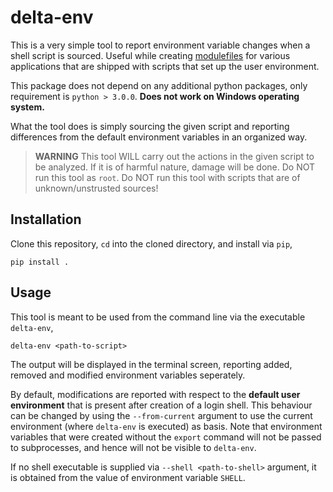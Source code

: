 # delta-env
This is a very simple tool to report environment variable changes when a shell script is sourced. Useful while creating [modulefiles](https://lmod.readthedocs.io/en/latest/) for various applications that are shipped with scripts that set up the user environment.

This package does not depend on any additional python packages, only requirement is ```python > 3.0.0```. **Does not work on Windows operating system.**

What the tool does is simply sourcing the given script and reporting differences from the default environment variables in an organized way.

> **WARNING** This tool WILL carry out the actions in the given script to be analyzed. If it is of harmful nature, damage will be done. Do NOT run this tool as ```root```. Do NOT run this tool with scripts that are of unknown/unstrusted sources!

## Installation
Clone this repository, ```cd``` into the cloned directory, and install via ```pip```,

```
pip install .
```

## Usage
This tool is meant to be used from the command line via the executable ```delta-env```,

```
delta-env <path-to-script>
```

The output will be displayed in the terminal screen, reporting added, removed and modified environment variables seperately.

By default, modifications are reported with respect to the **default user environment** that is present after creation of a login shell. This behaviour can be changed by using the ```--from-current``` argument to use the current environment (where ```delta-env``` is executed) as basis. Note that environment variables that were created without the ```export``` command will not be passed to subprocesses, and hence will not be visible to ```delta-env```.

If no shell executable is supplied via ```--shell <path-to-shell>``` argument, it is obtained from the value of environment variable ```SHELL```.

